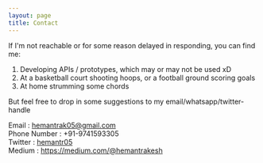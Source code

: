 ```yaml
---
layout: page
title: Contact
---
```


If I'm not reachable or for some reason delayed in responding, you can find me:

1. Developing APIs / prototypes, which may or may not be used xD
2. At a basketball court shooting hoops, or a football ground scoring goals
3. At home strumming some chords

But feel free to drop in some suggestions to my email/whatsapp/twitter-handle

Email : hemantrak05@gmail.com<br>
Phone Number : +91-9741593305<br>
Twitter : [hemantr05](https://twitter.com/intent/tweet?text=%hemantr05)<br>
Medium : https://medium.com/@hemantrakesh 



